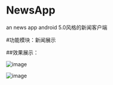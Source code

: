 # NewsApp
an news app   android 5.0风格的新闻客户端

#功能模块：新闻展示

   ##效果展示：

   ![image](https://github.com/Arisono/NewsApp/raw/screenshots/Screenshot_2016-04-07-17-45-10.png)
 
   ![image](https://github.com/Arisono/NewsApp/raw/images/Screenshot_2016-04-07-17-43-55.png)
